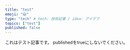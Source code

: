 ```yaml
---
title: "test"
emoji: "😃"
type: "tech" # tech: 技術記事 / idea: アイデア
topics: ["test"]
published: false
---
```


これはテスト記事です。
publishedをtrueにしないでください。